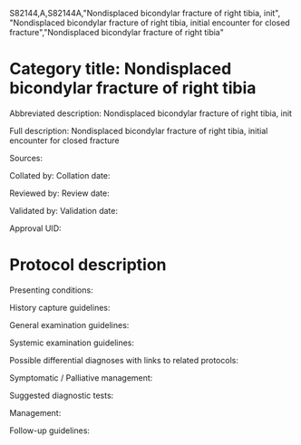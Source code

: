 S82144,A,S82144A,"Nondisplaced bicondylar fracture of right tibia, init", "Nondisplaced bicondylar fracture of right tibia, initial encounter for closed fracture","Nondisplaced bicondylar fracture of right tibia"
# Category title: Nondisplaced bicondylar fracture of right tibia

Abbreviated description: Nondisplaced bicondylar fracture of right tibia, init

Full description: Nondisplaced bicondylar fracture of right tibia, initial encounter for closed fracture

Sources:

Collated by:
Collation date:

Reviewed by:
Review date:

Validated by:
Validation date:

Approval UID:

# Protocol description

Presenting conditions:

History capture guidelines:

General examination guidelines:

Systemic examination guidelines:

Possible differential diagnoses with links to related protocols:

Symptomatic / Palliative management:

Suggested diagnostic tests:

Management:

Follow-up guidelines:
